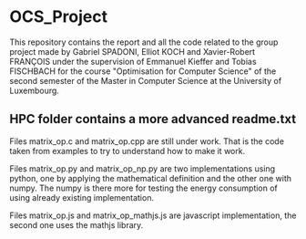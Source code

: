# OCS_Project
This repository contains the report and all the code related to the group project made by Gabriel SPADONI, Elliot KOCH and Xavier-Robert FRANÇOIS under the supervision of Emmanuel Kieffer and Tobias FISCHBACH for the course "Optimisation for Computer Science" of the second semester of the Master in Computer Science at the University of Luxembourg.

## HPC folder contains a more advanced readme.txt

Files matrix_op.c and matrix_op.cpp are still under work. That is the code taken from examples to try to understand how to make it work.

Files matrix_op.py and matrix_op_np.py are two implementations using python, one by applying the mathematical definition and the other one with numpy. The numpy is there more for testing the energy consumption of using already existing implementation.

Files matrix_op.js and matrix_op_mathjs.js are javascript implementation, the second one uses the mathjs library.
